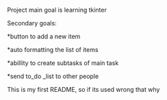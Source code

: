 Project main goal is learning tkinter

Secondary goals:

  *button to add a new item
  
  *auto formatting the list of items
  
  *abillity to create subtasks of main task
  
  *send to_do _list to other people

This is my first README, so if its used wrong that why
